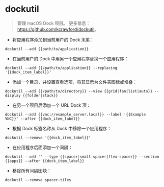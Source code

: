 # dockutil

> 管理 macOS Dock 项目。
> 更多信息：<https://github.com/kcrawford/dockutil>。

- 将应用程序添加到当前用户的 Dock 末尾：

`dockutil --add {{path/to/application}}`

- 在当前用户的 Dock 中用另一个应用程序替换一个应用程序：

`dockutil --add {{/path/to/application}} --replacing '{{dock_item_label}}'`

- 添加一个目录，并设置查看选项，将其显示为文件夹图标或堆叠：

`dockutil --add {{/path/to/directory}} --view {{grid|fan|list|auto}} --display {{folder|stack}}`

- 在另一个项目后添加一个 URL Dock 项：

`dockutil --add {{vnc://example_server.local}} --label '{{Example VNC}}' --after {{dock_item_label}}`

- 根据 Dock 标签名称从 Dock 中移除一个应用程序：

`dockutil --remove '{{dock_item_label}}'`

- 在应用程序后面添加一个间隔：

`dockutil --add '' --type {{spacer|small-spacer|flex-spacer}} --section {{apps}} --after {{dock_item_label}}`

- 移除所有间隔图块：

`dockutil --remove spacer-tiles`